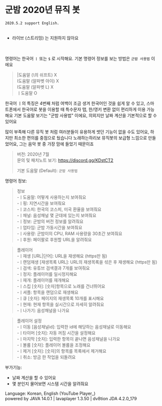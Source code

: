 # 군밤 2020년 뮤직 봇

`2020.5.2 support English.`<br><br>

* 라이브 (스트리밍) 는 지원하지 않아요<br>

<br><br>
명령어는 한국어 `ㅣ` 또는 `$` 로 시작해요. 기본 명령어 정보를 보는 방법은 `군밤 사용법` 이에요<br>
> |도움말 (\의 쉬프트) X <br>
> I도움말 (알파벳 아이) X <br>
> l도움말 (알파벳 L) X <br>
> ㅣ도움말 O

한국어 ㅣ의 특징은 4번째 처럼 여백이 조금 생겨 한국어인 것을 쉽게 알 수 있고, 스마트폰에서 한국어로 봇을 이용할 때 특수문자 탭, 한/영키 변환 없이 편리하게 이용 가능해요
기본 도움말 보기는 "군밤 사용법" 이에요, 의외지만 날짜 계산을 기본적으로 할 수 있어요

많이 부족해 다른 뮤직 봇 처럼 여러분들이 유용하게 썻던 기능이 없을 수도 있어요, 하지만 최소한 편의를 중점으로 뒀습니다
노래하는하리보 뮤직봇의 보급형 느낌으로 만들었어요, 그는 음악 봇 중 가장 맘에 들었기 때문이죠

>버전: 2020년 7월  <br>
>문의 및 패치노트 보기: https://discord.gg/KDstCT2
>
>기본 도움말 (Default): `군밤 사용법`

명령어 정보: <br>
>정보<br>
>-ㅣ도움말: 어떻게 사용하는지 보여줘요 <br>
>-ㅣ핑: 지연시간을 보여줘요 <br>
>-ㅣ코스피: 한국의 코스피, 미국 환율을 보여줘요 <br>
>-ㅣ채널: 음성채널 몇 군데에 있는지 보여줘요 <br>
>-ㅣ정보: 군밤의 버전 정보를 알려줘요 <br>
>-ㅣ업타임: 군밤 가동시간을 보여줘요 <br>
>-ㅣ사용량: 군밤이의 CPU, RAM 사용량을 30초간 보여줘요 <br>
>-ㅣ후원: 페이팔로 후원할 URL을 알려줘요 <br>

>플레이어<br>
>-ㅣ재생 [URL|단어]: URL을 재생해요 (https만 됨) <br>
>-ㅣ랜덤재생 [재생목록 URL]: URL의 재생목록을 섞은 후 재생해요 (https만 됨) <br>
>-ㅣ검색: 유튜브 검색결과 7개를 보여줘요 <br>
>-ㅣ정지: 플레이어를 일시정지해요 <br>
>-ㅣ재개: 플레이어를 재개해요 <br>
>-ㅣ스킵 [숫자]: [숫자]항목으로 노래를 건너뛰어요 <br>
>-ㅣ셔플: 항목을 랜덤으로 재생해요 <br>
>-ㅣ큐 [숫자]: 페이지의 재생목록 10개를 표시해요 <br>
>-ㅣ현재: 현재 항목을 실시간으로 자세히 알려줘요 <br>
>-ㅣ나가기: 음성채널을 나가요 <br>

>플레이어 설정<br>
>-ㅣ이동 [음성채널id]: 입력한 id에 해당하는 음성채널로 이동해요 <br>
>-ㅣ타이머 [숫자]: 자동 꺼짐 시간을 설정해요 <br>
>-ㅣ마지막 [숫자]: 입력한 항목이 끝나면 음성채널을 나가요 <br>
>-ㅣ볼륨 [숫자]: 플레이어 볼륨을 조정해요<br>
>-ㅣ제거 [숫자]: [숫자]의 항목를 목록에서 제거해요 <br>
>-ㅣ취소: 방금 한 작업을 되돌려요 <br>


부가기능: 
 - 날짜 계산을 할 수 있어요
 - 몇 분인지 물어보면 시스템 시간을 알려줘요
 
 Language: Korean, English (YouTube Player_) <br>
 powered by JAVA 14.0.1 | lavaplayer 1.3.50 | dv8tion JDA 4.2.0_179
